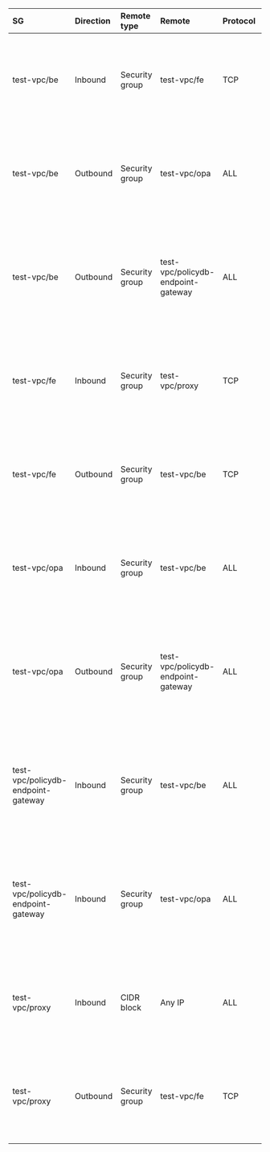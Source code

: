  | SG | Direction | Remote type | Remote | Protocol | Protocol params | Description | 
 |  :---  |  :---  |  :---  |  :---  |  :---  |  :---  |  :---  | 
 | test-vpc/be | Inbound | Security group | test-vpc/fe | TCP | any port | Internal. required-connections[2]: (instance test-vpc/fe)->(instance test-vpc/be); allowed-protocols[0] | 
 | test-vpc/be | Outbound | Security group | test-vpc/opa | ALL |  | Internal. required-connections[3]: (instance test-vpc/be)->(instance test-vpc/opa); allowed-protocols[0] | 
 | test-vpc/be | Outbound | Security group | test-vpc/policydb-endpoint-gateway | ALL |  | Internal. required-connections[4]: (instance test-vpc/be)->(vpe test-vpc/policydb-endpoint-gateway); allowed-protocols[0] | 
 | test-vpc/fe | Inbound | Security group | test-vpc/proxy | TCP | ports 9000-9000 | Internal. required-connections[1]: (instance test-vpc/proxy)->(instance test-vpc/fe); allowed-protocols[0] | 
 | test-vpc/fe | Outbound | Security group | test-vpc/be | TCP | any port | Internal. required-connections[2]: (instance test-vpc/fe)->(instance test-vpc/be); allowed-protocols[0] | 
 | test-vpc/opa | Inbound | Security group | test-vpc/be | ALL |  | Internal. required-connections[3]: (instance test-vpc/be)->(instance test-vpc/opa); allowed-protocols[0] | 
 | test-vpc/opa | Outbound | Security group | test-vpc/policydb-endpoint-gateway | ALL |  | Internal. required-connections[5]: (instance test-vpc/opa)->(vpe test-vpc/policydb-endpoint-gateway); allowed-protocols[0] | 
 | test-vpc/policydb-endpoint-gateway | Inbound | Security group | test-vpc/be | ALL |  | Internal. required-connections[4]: (instance test-vpc/be)->(vpe test-vpc/policydb-endpoint-gateway); allowed-protocols[0] | 
 | test-vpc/policydb-endpoint-gateway | Inbound | Security group | test-vpc/opa | ALL |  | Internal. required-connections[5]: (instance test-vpc/opa)->(vpe test-vpc/policydb-endpoint-gateway); allowed-protocols[0] | 
 | test-vpc/proxy | Inbound | CIDR block | Any IP | ALL |  | External. required-connections[0]: (external public internet)->(instance test-vpc/proxy); allowed-protocols[0] | 
 | test-vpc/proxy | Outbound | Security group | test-vpc/fe | TCP | ports 9000-9000 | Internal. required-connections[1]: (instance test-vpc/proxy)->(instance test-vpc/fe); allowed-protocols[0] | 
